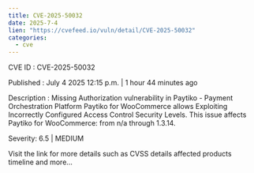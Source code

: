 ```yaml
--- 
title: CVE-2025-50032
date: 2025-7-4
lien: "https://cvefeed.io/vuln/detail/CVE-2025-50032"
categories:
  - cve
---
```


CVE ID : CVE-2025-50032

Published :  July 4
2025
12:15 p.m. | 1 hour
44 minutes ago

Description : Missing Authorization vulnerability in Paytiko - Payment Orchestration Platform Paytiko for WooCommerce allows Exploiting Incorrectly Configured Access Control Security Levels. This issue affects Paytiko for WooCommerce: from n/a through 1.3.14.

Severity: 6.5 | MEDIUM

Visit the link for more details
such as CVSS details
affected products
timeline
and more...
